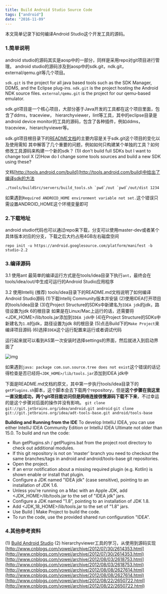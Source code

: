 ```yaml
---
title: Build Android Studio Source Code
tags: ["android"]
date: "2016-11-09"
---
```

本文简单记录下如何编译Android Studio这个开发工具的源码。 <!--more-->

### 1.简单说明
android studio的源码其实是aosp中的一部分，同样是采用repo对git项目进行管理。
android studio的源码涉及到aosp中的sdk.git，ndk.git，external/qemu.git等几个项目。

`sdk.git` is the project for all java based tools such as the SDK Manager, DDMS, and the Eclipse plug-ins.
`ndk.git` is the project hosting the Android NDK source files.
`external/qemu.git` is the project for our qemu-based emulator.

sdk.git项目是一个核心项目，大部分基于Java开发的工具都在这个项目里面，包含了ddms，traceview， hierarchyviewer，lint等工具，其中的eclipse目录是android device monitor的工具的源码，包含了各种插件，例如ddms，traceview，hierarchyviewer等。

sdk.git项目根目录下的[README文档](http://androidxref.com/7.0.0_r1/xref/sdk/)的主要内容是关于sdk.git这个项目的变化以及使用需知
其中解答了几个重要的问题，例如如何只构建某个单独的工具？如何修改工具源码来构建一个新的sdk？
(1)I don't build full SDKs but I want to change tool X
(2)How do I change some tools sources and build a new SDK using these?

文档[http://tools.android.com/build](http://tools.android.com/build)中给出了编译sdk的方法
```
./tools/buildSrc/servers/build_tools.sh `pwd`/out `pwd`/out/dist 1234
```

如果遇到`Required ANDROID_HOME environment variable not set.`这个错误只需设置ANDROID_HOME这个环境变量即可

### 2.下载地址
android studio代码也可以通过repo来下载，分支可以使用master-dev或者某个具体版本对应的分支，下载之后大约占用4GB左右磁盘空间
```
repo init -u https://android.googlesource.com/platform/manifest -b studio-2.2
```

### 3.编译源码
3.1 使用ant
最简单的编译运行方式是在tools/idea目录下执行`ant`，最终会在tools/idea/out/中生成可运行的Android Studio应用程序

3.2 使用Intellij (推荐)
tools/idea目录下的README.md文档说明了如何编译Android Studio源码
(1)下载Intellij Community版本并安装
(2)使用IDEA打开项目的tools/idea目录
(3)在Project Structure的SDKs中新建名为`IDEA jdk`的jdk，路径设置为jdk 6的根目录
如果是在Linux/Mac上运行的话，还需要将<JDK_HOME>/lib/tools.jar添加到`IDEA jdk`中
(4)在Project Structure的SDKs中新建名为`1.8`的jdk，路径设置为jdk 8的根目录
(5)点击Build下的`Make Project`来编译项目源码
(6)选择`IDEA`这个运行配置来运行或者调试代码

运行起来就可以看到AS第一次安装时选择settings的界面，然后就进入到启动界面了

![img](/images/as_run.png)

如果遇到`java: package com.sun.source.tree does not exist`这个错误的话记得检查是否已经将`<JDK_HOME>/lib/tools.jar`添加到IDEA jdk中

下面是README.md文档的原文，其中第一步执行tools/idea目录下的`getPlugins.sh`脚本，这个脚本会去下载两个repository，但是**这个步骤在我这里一直没能成功，两个git项目能访问但是网络连接很慢源码下载不下来**，不过幸运的是这个步骤对后面的操作并没有影响。
`git clone git://git.jetbrains.org/idea/android.git android`
`git clone git://git.jetbrains.org/idea/adt-tools-base.git android/tools-base`

**Building and Running from the IDE**
To develop IntelliJ IDEA, you can use either IntelliJ IDEA Community Edition or IntelliJ IDEA Ultimate not older than 15.0. To build and run the code:

- Run getPlugins.sh / getPlugins.bat from the project root directory to check out additional modules.
- If this git repository is not on 'master' branch you need to checkout the same branches/tags in android and android/tools-base git repositories.
- Open the project.
- If an error notification about a missing required plugin (e.g. Kotlin) is shown enable or install that plugin.
- Configure a JDK named "IDEA jdk" (case sensitive), pointing to an installation of JDK 1.6.
- Unless you're running on a Mac with an Apple JDK, add <JDK_HOME>/lib/tools.jar to the set of "IDEA jdk" jars.
- Configure a JDK named "1.8", pointing to an installation of JDK 1.8.
- Add <JDK_18_HOME>/lib/tools.jar to the set of "1.8" jars.
- Use Build | Make Project to build the code.
- To run the code, use the provided shared run configuration "IDEA".

### 4.其他参考资料
(1) [Build Android Studio](http://tools.android.com/build/studio)
(2) hierarchyviewer工具的学习，从使用到源码实现
[http://www.cnblogs.com/vowei/archive/2012/07/30/2614353.html](http://www.cnblogs.com/vowei/archive/2012/07/30/2614353.html)
[http://www.cnblogs.com/vowei/archive/2012/08/03/2618753.html](http://www.cnblogs.com/vowei/archive/2012/08/03/2618753.html)
[http://www.cnblogs.com/vowei/archive/2012/08/08/2627614.html](http://www.cnblogs.com/vowei/archive/2012/08/08/2627614.html)
[http://www.cnblogs.com/vowei/archive/2012/08/22/2650722.html](http://www.cnblogs.com/vowei/archive/2012/08/22/2650722.html)


